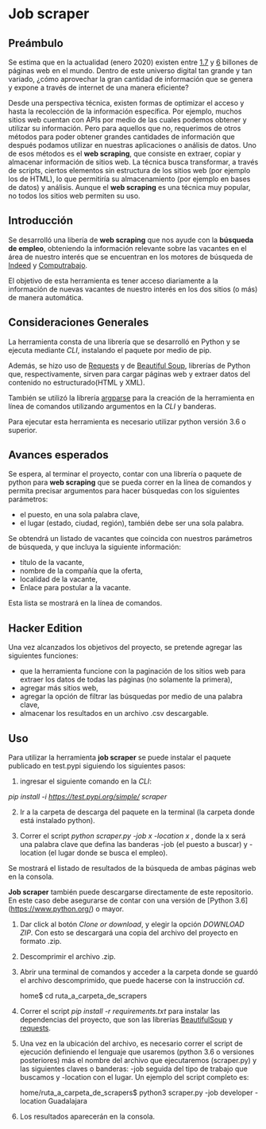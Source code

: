 # Job scraper

## Preámbulo
Se estima que en la actualidad (enero 2020) existen entre [1.7](https://www.internetlivestats.com/total-number-of-websites/) y [6](https://www.worldwidewebsize.com/) billones de páginas web en el mundo. Dentro de este universo digital tan grande y tan variado, ¿cómo aprovechar la gran cantidad de información que se genera y expone a través de internet de una manera eficiente?

Desde una perspectiva técnica, existen formas de optimizar el acceso y hasta la recolección de la información específica.
Por ejemplo, muchos sitios web cuentan con APIs por medio de las cuales podemos obtener y utilizar su información. Pero para aquellos que no, requerimos de otros métodos para poder obtener grandes cantidades de información que después podamos utilizar en nuestras aplicaciones o análisis de datos. Uno de esos métodos es el **web scraping**, que consiste en extraer, copiar y almacenar información de sitios web. La técnica busca transformar, a través de scripts, ciertos elementos sin estructura de los sitios web (por ejemplo los de HTML), lo que permitiría su almacenamiento (por ejemplo en bases de datos) y análisis. Aunque el **web scraping** es una técnica muy popular, no todos los sitios web permiten su uso.

## Introducción

Se desarrolló una libería de **web scraping** que nos ayude con la **búsqueda de empleo**, obteniendo la información relevante sobre las vacantes en el área de nuestro interés que se encuentran en los motores de búsqueda de [Indeed](https://www.indeed.com.mx/) y [Computrabajo](https://www.computrabajo.com.mx/).

El objetivo de esta herramienta es tener acceso diariamente a la información de nuevas vacantes de nuestro interés en los dos sitios (o más) de manera automática.

## Consideraciones Generales

La herramienta consta de una librería que se desarrolló en Python y se ejecuta mediante *CLI*, instalando el paquete por medio de pip.

Además, se hizo uso de [Requests](https://pypi.org/project/requests/) y de [Beautiful Soup](https://www.crummy.com/software/BeautifulSoup/bs4/doc/), librerías de Python que, respectivamente, sirven para cargar páginas web y extraer datos del contenido no estructurado(HTML y XML).

También se utilizó la librería [argparse](https://docs.python.org/3/library/argparse.html) para la creación de la herramienta en línea de comandos utilizando argumentos en la *CLI* y banderas.

Para ejecutar esta  herramienta es necesario utilizar python versión 3.6 o superior.

## Avances esperados

Se espera, al terminar el proyecto, contar con una librería o paquete de python para **web scraping** que se pueda correr en la línea de comandos y permita precisar argumentos para hacer búsquedas con los siguientes parámetros:

* el puesto, en una sola palabra clave,
* el lugar (estado, ciudad, región), también debe ser una sola palabra.

Se obtendrá un listado de vacantes que coincida con nuestros parámetros de búsqueda, y que incluya la siguiente información:

* título de la vacante,
* nombre de la compañía que la oferta,
* localidad de la vacante,
* Enlace para postular a la vacante.

Esta lista se mostrará en la línea de comandos.

## Hacker Edition

Una vez alcanzados los objetivos del proyecto, se pretende agregar las siguientes funciones:

* que la herramienta funcione con la paginación de los sitios web para extraer los datos de todas las páginas (no solamente la primera),
* agregar más sitios web,
* agregar la opción de filtrar las búsquedas por medio de una palabra clave,
* almacenar los resultados en un archivo .csv descargable.

## Uso

Para utilizar la herramienta **job scraper** se puede instalar el paquete publicado en test.pypi siguiendo los siguientes pasos:

1. ingresar el siguiente comando en la *CLI*:

*pip install -i https://test.pypi.org/simple/ scraper*

2. Ir a la carpeta de descarga del paquete en la terminal (la carpeta donde está instalado python).

3. Correr el script *python scraper.py -job x -location x* , donde la x será una palabra clave que defina las banderas -job (el puesto a buscar) y -location (el lugar donde se busca el empleo).

Se mostrará el listado de resultados de la búsqueda de ambas páginas web en la consola.

**Job scraper** también puede descargarse directamente de este repositorio. En este caso debe asegurarse de contar con una versión de [Python 3.6] (https://www.python.org/) o mayor.

1. Dar click al botón *Clone or download*, y elegir la opción *DOWNLOAD ZIP*. Con esto se descargará una copia del archivo del proyecto en formato .zip.

2. Descomprimir el archivo .zip.

3. Abrir una terminal de comandos y acceder a la carpeta donde se guardó el archivo descomprimido, que puede hacerse con la instrucción *cd*.

      home$ cd ruta_a_carpeta_de_scrapers

4. Correr el script *pip install -r requirements.txt* para instalar las dependencias del proyecto, que son las librerías [BeautifulSoup](https://www.crummy.com/software/BeautifulSoup/bs4/doc/) y [requests](https://pypi.org/project/requests/).

5. Una vez en la ubicación del archivo, es necesario correr el script de ejecución definiendo el lenguaje que usaremos (python 3.6 o versiones posteriores) más el nombre del archivo que ejecutaremos (scraper.py) y las siguientes claves o banderas: -job seguida del tipo de trabajo que buscamos y -location con el lugar. Un ejemplo del script completo es:

      home/ruta_a_carpeta_de_scrapers$ python3 scraper.py -job developer -location Guadalajara

6. Los resultados aparecerán en la consola.
